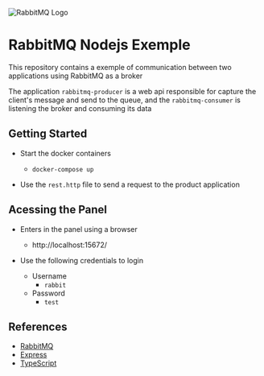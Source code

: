 ![RabbitMQ Logo](https://devoxsoftware.com/wp-content/uploads/2020/11/Rabbit-QL.png)

# RabbitMQ Nodejs Exemple
This repository contains a exemple of communication between two applications using RabbitMQ as a broker

The application `rabbitmq-producer` is a web api responsible for capture the client's message and send to the queue, and the `rabbitmq-consumer` is listening the broker and consuming its data

## Getting Started
* Start the docker containers
  * `docker-compose up`

* Use the `rest.http` file to send a request to the product application

## Acessing the Panel
  * Enters in the panel using a browser
    * http://localhost:15672/

  * Use the following credentials to login
    * Username
      * `rabbit`
    * Password
      * `test`

## References
  * [RabbitMQ](https://www.rabbitmq.com/)
  * [Express](https://expressjs.com/pt-br/)
  * [TypeScript](https://www.typescriptlang.org/)



